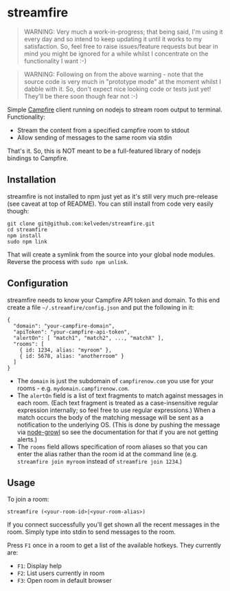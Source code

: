 streamfire
==========

> WARNING: Very much a work-in-progress; that being said, I'm using it every day and so intend to keep updating it until it
works to my satisfaction. So, feel free to raise issues/feature requests but bear in mind you might be ignored for a while
whilst I concentrate on the functionality I want :-)

> WARNING: Following on from the above warning - note that the source code is very much in "prototype mode" at the moment whilst I dabble with it. So, don't expect nice looking code or tests just yet! They'll be there soon though fear not :-)

Simple [Campfire](http://campfirenow.com) client running on nodejs to stream room output to terminal. Functionality:

* Stream the content from a specified campfire room to stdout
* Allow sending of messages to the same room via stdin

That's it. So, this is NOT meant to be a full-featured library of nodejs bindings to Campfire.

Installation
------------
streamfire is not installed to npm just yet as it's still very much pre-release (see caveat at top of README). You can
still install from code very easily though:

    git clone git@github.com:kelveden/streamfire.git
    cd streamfire
    npm install
    sudo npm link
  
That will create a symlink from the source into your global node modules. Reverse the process with `sudo npm unlink`.

Configuration
-------------
streamfire needs to know your Campfire API token and domain. To this end create a file `~/.streamfire/config.json` and put
the following in it:

    {
      "domain": "your-campfire-domain",
      "apiToken": "your-campfire-api-token",
      "alertOn": [ "match1", "match2", ..., "matchX" ],
      "rooms": [
        { id: 1234, alias: "myroom" },
        { id: 5678, alias: "anotherroom" }
      ]
    }

 * The `domain` is just the subdomain of `campfirenow.com` you use for your rooms - e.g. `mydomain.campfirenow.com`.
 * The `alertOn` field is a list of text fragments to match against messages in each room. (Each text fragment is treated as a case-insensitive
regular expression internally; so feel free to use regular expressions.) When a match occurs the body of the matching
message will be sent as a notification to the underlying OS. (This is done by pushing the message via
[node-growl](https://github.com/visionmedia/node-growl) so see the documentation for that if you are not getting alerts.)
 * The `rooms` field allows specification of room aliases so that you can enter the alias rather than the room id at the command line
 (e.g. `streamfire join myroom` instead of `streamfire join 1234`.)

Usage
-----
To join a room:

    streamfire (<your-room-id>|<your-room-alias>)

If you connect successfully you'll get shown all the recent messages in the room. Simply type into stdin to send messages to the room.

Press `F1` once in a room to get a list of the available hotkeys. They currently are:
* `F1`: Display help
* `F2`: List users currently in room
* `F3`: Open room in default browser

